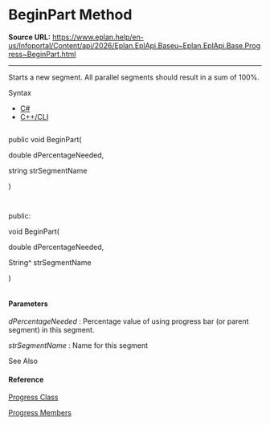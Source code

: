 # BeginPart Method

**Source URL:** https://www.eplan.help/en-us/Infoportal/Content/api/2026/Eplan.EplApi.Baseu~Eplan.EplApi.Base.Progress~BeginPart.html

---

Starts a new segment. All parallel segments should result in a sum of 100%.

Syntax

- [C#](#i-syntax-CS)
- [C++/CLI](#i-syntax-CPP2005)

```
```
public void BeginPart( 
   double dPercentageNeeded,
   string strSegmentName
)
```
```

```
```
public:
void BeginPart( 
   double dPercentageNeeded,
   String^ strSegmentName
)
```
```

#### Parameters

*dPercentageNeeded*
:   Percentage value of using progress bar (or parent segment) in this segment.

*strSegmentName*
:   Name for this segment



See Also

#### Reference

[Progress Class](Eplan.EplApi.Baseu~Eplan.EplApi.Base.Progress.html)
  
[Progress Members](Eplan.EplApi.Baseu~Eplan.EplApi.Base.Progress_members.html)